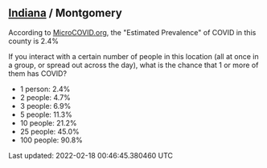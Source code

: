 
## [Indiana](/united-states/indiana) / Montgomery

According to [MicroCOVID.org](http://microcovid.org),
the "Estimated Prevalence" of COVID in this county is 2.4%

If you interact with a certain number of people in this location
(all at once in a group, or spread out across the day), what is the chance that
1 or more of them has COVID?

- 1 person: 2.4%
- 2 people: 4.7%
- 3 people: 6.9%
- 5 people: 11.3%
- 10 people: 21.2%
- 25 people: 45.0%
- 100 people: 90.8%

Last updated: 2022-02-18 00:46:45.380460 UTC
